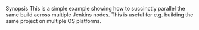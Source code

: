 Synopsis
This is a simple example showing how to succinctly parallel the same build across multiple Jenkins nodes. This is useful for e.g. building the same project on multiple OS platforms.
